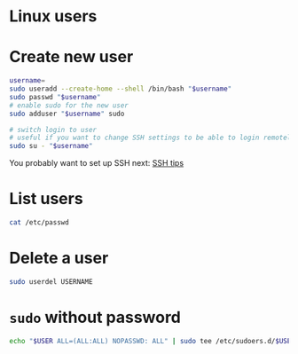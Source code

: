 
# Linux users

# Create new user

```bash
username=
sudo useradd --create-home --shell /bin/bash "$username"
sudo passwd "$username"
# enable sudo for the new user
sudo adduser "$username" sudo

# switch login to user
# useful if you want to change SSH settings to be able to login remotely
sudo su - "$username"
```

You probably want to set up SSH next: [SSH tips](./ssh.md#allow-login-with-your-ssh-key)

# List users

```bash
cat /etc/passwd
```

# Delete a user

```bash
sudo userdel USERNAME
```

# `sudo` without password

```bash
echo "$USER ALL=(ALL:ALL) NOPASSWD: ALL" | sudo tee /etc/sudoers.d/$USER
```
